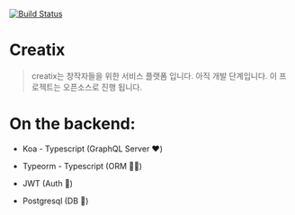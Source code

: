 [![Build Status](https://travis-ci.org/OhMinsSup/creatix-server.svg?branch=master)](https://travis-ci.org/OhMinsSup/creatix-server)

# Creatix

> creatix는 창작자들을 위한 서비스 플랫폼 입니다. 아직 개발 단계입니다.
> 이 프로젝트는 오픈소스로 진행 됩니다.

# On the backend:
 - Koa - Typescript (GraphQL Server ❤️)

- Typeorm - Typescript (ORM 💪🏻)

- JWT (Auth 🔑)

- Postgresql (DB 📃)

